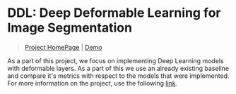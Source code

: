 # DDL: Deep Deformable Learning for Image Segmentation

> [Project HomePage](https://nisch100.github.io/DeepDeformableLearning/) | [Demo](https://github.com/nisch100/DeepDeformableLearning/blob/main/Transunet_impl_3losses.ipynb)

As a part of this project, we focus on implementing Deep Learning models with  deformable layers. As a part of this we use an already existing
baseline and compare it's metrics with respect to the models that were implemented. For more information on the project, use the following [link](https://nisch100.github.io/DeepDeformableLearning/).




